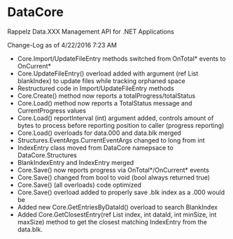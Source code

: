 # DataCore
Rappelz Data.XXX Management API for .NET Applications

Change-Log as of 4/22/2016 7:23 AM

- Core.Import/UpdateFileEntry methods switched from OnTotal* events to OnCurrent*
- Core.UpdateFileEntry() overload added with argument (ref List<IndexEntry> blankIndex) to update files while tracking orphaned space
- Restructured code in Import/UpdateFileEntry methods
- Core.Create() method now reports a totalProgress/totalStatus
- Core.Load() method now reports a TotalStatus message and CurrentProgress values
- Core.Load() reportInterval (int) argument added, controls amount of bytes to process before reporting position to caller (progress reporting)
- Core.Load() overloads for data.000 and data.blk merged
- Structures.EventArgs.CurrentEventArgs changed to long from int
- IndexEntry class moved from DataCore namepsace to DataCore.Structures
- BlankIndexEntry and IndexEntry merged
- Core.Save() now reports progress via OnTotal*/OnCurrent* events
- Core.Save() changed from bool to void (bool always returned true)
- Core.Save() (all overloads) code optimized
- Core.Save() overload added to properly save .blk index as a .000 would be
- Added new Core.GetEntriesByDataId() overload to search BlankIndex
- Added Core.GetClosestEntry(ref List<BlankIndexEntry> index, int dataId, int minSize, int maxSize) method to get the closest matching IndexEntry from the data.blk.

